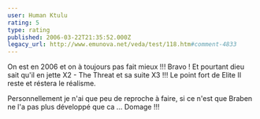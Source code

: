```yaml
---
user: Human Ktulu
rating: 5
type: rating
published: 2006-03-22T21:35:52.000Z
legacy_url: http://www.emunova.net/veda/test/118.htm#comment-4833
---
```

On est en 2006 et on à toujours pas fait mieux !!! Bravo !
Et pourtant dieu sait qu'il en jette X2 - The Threat et sa suite X3 !!! Le point fort de Elite II reste et réstera le réalisme.

Personnellement je n'ai que peu de reproche à faire, si ce n'est que Braben ne l'a pas plus développé que ca ... Domage !!!